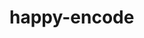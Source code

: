 # happy-encode
<!-- 快乐编程~~LIVE~~ -->

<!-- git远程提交代码操作 -->

<!-- git pull
git commit --no-verify -m "备注信息"
git push -->